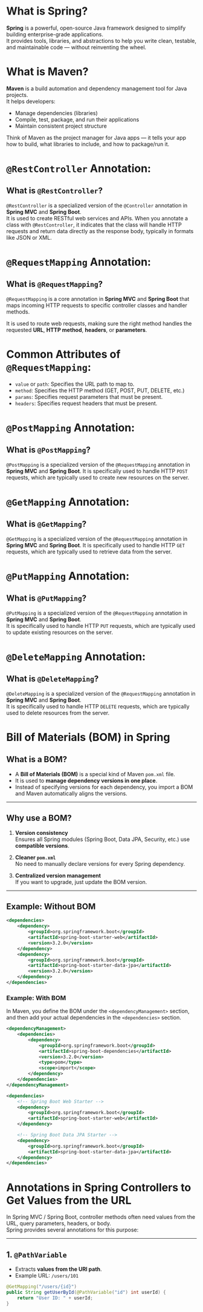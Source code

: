 # What is Spring?

**Spring** is a powerful, open-source Java framework designed to simplify building enterprise-grade applications.  
It provides tools, libraries, and abstractions to help you write clean, testable, and maintainable code — without
reinventing the wheel.

# What is Maven?

**Maven** is a build automation and dependency management tool for Java projects.  
It helps developers:

- Manage dependencies (libraries)
- Compile, test, package, and run their applications
- Maintain consistent project structure

Think of Maven as the project manager for Java apps — it tells your app how to build, what libraries to include, and how
to package/run it.

# `@RestController` Annotation:
## What is `@RestController`?

`@RestController` is a specialized version of the `@Controller` annotation in **Spring MVC** and **Spring Boot**.  
It is used to create RESTful web services and APIs.
When you annotate a class with `@RestController`, it indicates that the class will handle HTTP requests and return data directly as
the response body, typically in formats like JSON or XML.

# `@RequestMapping` Annotation:

## What is `@RequestMapping`?

`@RequestMapping` is a core annotation in **Spring MVC** and **Spring Boot** that maps incoming HTTP requests to specific controller classes and handler methods.

It is used to route web requests, making sure the right method handles the requested **URL**, **HTTP method**, **headers**, or **parameters**.

# Common Attributes of `@RequestMapping`:
- `value` or `path`: Specifies the URL path to map to.
- `method`: Specifies the HTTP method (GET, POST, PUT, DELETE, etc.)
- `params`: Specifies request parameters that must be present.
- `headers`: Specifies request headers that must be present.

# `@PostMapping` Annotation:
## What is `@PostMapping`?
`@PostMapping` is a specialized version of the `@RequestMapping` annotation in **Spring MVC** and **Spring Boot**.
It is specifically used to handle HTTP `POST` requests, which are typically used to create new resources on the server.

# `@GetMapping` Annotation:
## What is `@GetMapping`?
`@GetMapping` is a specialized version of the `@RequestMapping` annotation in **Spring MVC** and **Spring Boot**.
It is specifically used to handle HTTP `GET` requests, which are typically used to retrieve data from the server.

# `@PutMapping` Annotation:
## What is `@PutMapping`?

`@PutMapping` is a specialized version of the `@RequestMapping` annotation in **Spring MVC** and **Spring Boot**.  
It is specifically used to handle HTTP `PUT` requests, which are typically used to update existing resources on the server.

# `@DeleteMapping` Annotation:
## What is `@DeleteMapping`?
`@DeleteMapping` is a specialized version of the `@RequestMapping` annotation in **Spring MVC** and **Spring Boot**.  
It is specifically used to handle HTTP `DELETE` requests, which are typically used to delete resources from the server.

# Bill of Materials (BOM) in Spring

## What is a BOM?
- A **Bill of Materials (BOM)** is a special kind of Maven `pom.xml` file.
- It is used to **manage dependency versions in one place**.
- Instead of specifying versions for each dependency, you import a BOM and Maven automatically aligns the versions.

---

## Why use a BOM?
1. **Version consistency**  
   Ensures all Spring modules (Spring Boot, Data JPA, Security, etc.) use **compatible versions**.

2. **Cleaner `pom.xml`**  
   No need to manually declare versions for every Spring dependency.

3. **Centralized version management**  
   If you want to upgrade, just update the BOM version.

---

## Example: Without BOM
```xml
<dependencies>
    <dependency>
        <groupId>org.springframework.boot</groupId>
        <artifactId>spring-boot-starter-web</artifactId>
        <version>3.2.0</version>
    </dependency>
    <dependency>
        <groupId>org.springframework.boot</groupId>
        <artifactId>spring-boot-starter-data-jpa</artifactId>
        <version>3.2.0</version>
    </dependency>
</dependencies>
```

### Example: With BOM
In Maven, you define the BOM under the `<dependencyManagement>` section, and then add your actual dependencies in the `<dependencies>` section.

```xml
<dependencyManagement>
    <dependencies>
        <dependency>
            <groupId>org.springframework.boot</groupId>
            <artifactId>spring-boot-dependencies</artifactId>
            <version>3.2.0</version>
            <type>pom</type>
            <scope>import</scope>
        </dependency>
    </dependencies>
</dependencyManagement>

<dependencies>
    <!-- Spring Boot Web Starter -->
    <dependency>
        <groupId>org.springframework.boot</groupId>
        <artifactId>spring-boot-starter-web</artifactId>
    </dependency>

    <!-- Spring Boot Data JPA Starter -->
    <dependency>
        <groupId>org.springframework.boot</groupId>
        <artifactId>spring-boot-starter-data-jpa</artifactId>
    </dependency>
</dependencies>
```

# Annotations in Spring Controllers to Get Values from the URL

In Spring MVC / Spring Boot, controller methods often need values from the URL, query parameters, headers, or body.  
Spring provides several annotations for this purpose:

---

## 1. `@PathVariable`
- Extracts **values from the URI path**.
- Example URL: `/users/101`

```java
@GetMapping("/users/{id}")
public String getUserById(@PathVariable("id") int userId) {
    return "User ID: " + userId;
}
```
